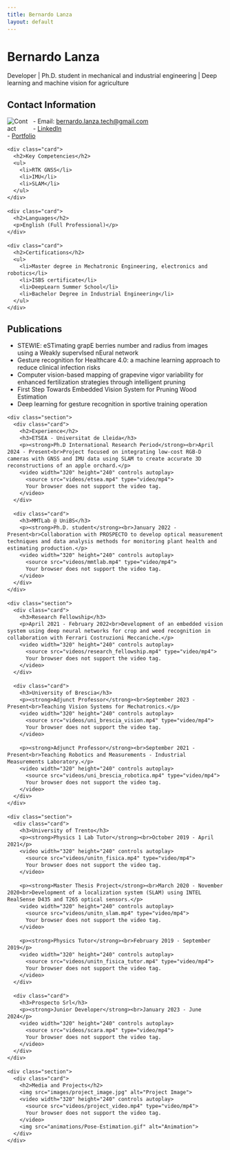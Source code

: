 ```yaml
---
title: Bernardo Lanza
layout: default
---
```


# Bernardo Lanza

Developer | Ph.D. student in mechanical and industrial engineering | Deep learning and machine vision for agriculture

<div class="container">
  <div class="sidebar">
    <div class="card">
      <h2>Contact Information</h2>
      <p>
        <img src="images/contact.jpg" alt="Contact" style="width:50px; float:left; margin-right:10px;">
        - Email: <a href="mailto:bernardo.lanza.tech@gmail.com">bernardo.lanza.tech@gmail.com</a><br>
        - <a href="https://www.linkedin.com/in/bernardo-lanza-554064163">LinkedIn</a><br>
        - <a href="https://orcid.org/0009-0005-3561-754X">Portfolio</a>
      </p>
    </div>

    <div class="card">
      <h2>Key Competencies</h2>
      <ul>
        <li>RTK GNSS</li>
        <li>IMU</li>
        <li>SLAM</li>
      </ul>
    </div>

    <div class="card">
      <h2>Languages</h2>
      <p>English (Full Professional)</p>
    </div>

    <div class="card">
      <h2>Certifications</h2>
      <ul>
        <li>Master degree in Mechatronic Engineering, electronics and robotics</li>
        <li>ISBS certificate</li>
        <li>DeepLearn Summer School</li>
        <li>Bachelor Degree in Industrial Engineering</li>
      </ul>
    </div>
  </div>

  <div class="content">
    <div class="section">
      <div class="card">
        <h2>Publications</h2>
        <ul>
          <li>STEWIE: eSTimating grapE berries number and radius from images using a Weakly supervIsed nEural network</li>
          <li>Gesture recognition for Healthcare 4.0: a machine learning approach to reduce clinical infection risks</li>
          <li>Computer vision-based mapping of grapevine vigor variability for enhanced fertilization strategies through intelligent pruning</li>
          <li>First Step Towards Embedded Vision System for Pruning Wood Estimation</li>
          <li>Deep learning for gesture recognition in sportive training operation</li>
        </ul>
      </div>
    </div>

    <div class="section">
      <div class="card">
        <h2>Experience</h2>
        <h3>ETSEA - Universitat de Lleida</h3>
        <p><strong>Ph.D International Research Period</strong><br>April 2024 - Present<br>Project focused on integrating low-cost RGB-D cameras with GNSS and IMU data using SLAM to create accurate 3D reconstructions of an apple orchard.</p>
        <video width="320" height="240" controls autoplay>
          <source src="videos/etsea.mp4" type="video/mp4">
          Your browser does not support the video tag.
        </video>
      </div>

      <div class="card">
        <h3>MMTLab @ UniBS</h3>
        <p><strong>Ph.D. student</strong><br>January 2022 - Present<br>Collaboration with PROSPECTO to develop optical measurement techniques and data analysis methods for monitoring plant health and estimating production.</p>
        <video width="320" height="240" controls autoplay>
          <source src="videos/mmtlab.mp4" type="video/mp4">
          Your browser does not support the video tag.
        </video>
      </div>
    </div>

    <div class="section">
      <div class="card">
        <h3>Research Fellowship</h3>
        <p>April 2021 - February 2022<br>Development of an embedded vision system using deep neural networks for crop and weed recognition in collaboration with Ferrari Costruzioni Meccaniche.</p>
        <video width="320" height="240" controls autoplay>
          <source src="videos/research_fellowship.mp4" type="video/mp4">
          Your browser does not support the video tag.
        </video>
      </div>

      <div class="card">
        <h3>University of Brescia</h3>
        <p><strong>Adjunct Professor</strong><br>September 2023 - Present<br>Teaching Vision Systems for Mechatronics.</p>
        <video width="320" height="240" controls autoplay>
          <source src="videos/uni_brescia_vision.mp4" type="video/mp4">
          Your browser does not support the video tag.
        </video>

        <p><strong>Adjunct Professor</strong><br>September 2021 - Present<br>Teaching Robotics and Measurements - Industrial Measurements Laboratory.</p>
        <video width="320" height="240" controls autoplay>
          <source src="videos/uni_brescia_robotica.mp4" type="video/mp4">
          Your browser does not support the video tag.
        </video>
      </div>
    </div>

    <div class="section">
      <div class="card">
        <h3>University of Trento</h3>
        <p><strong>Physics 1 Lab Tutor</strong><br>October 2019 - April 2021</p>
        <video width="320" height="240" controls autoplay>
          <source src="videos/unitn_fisica.mp4" type="video/mp4">
          Your browser does not support the video tag.
        </video>

        <p><strong>Master Thesis Project</strong><br>March 2020 - November 2020<br>Development of a localization system (SLAM) using INTEL RealSense D435 and T265 optical sensors.</p>
        <video width="320" height="240" controls autoplay>
          <source src="videos/unitn_slam.mp4" type="video/mp4">
          Your browser does not support the video tag.
        </video>

        <p><strong>Physics Tutor</strong><br>February 2019 - September 2019</p>
        <video width="320" height="240" controls autoplay>
          <source src="videos/unitn_fisica_tutor.mp4" type="video/mp4">
          Your browser does not support the video tag.
        </video>
      </div>

      <div class="card">
        <h3>Prospecto Srl</h3>
        <p><strong>Junior Developer</strong><br>January 2023 - June 2024</p>
        <video width="320" height="240" controls autoplay>
          <source src="videos/scara.mp4" type="video/mp4">
          Your browser does not support the video tag.
        </video>
      </div>
    </div>

    <div class="section">
      <div class="card">
        <h2>Media and Projects</h2>
        <img src="images/project_image.jpg" alt="Project Image">
        <video width="320" height="240" controls autoplay>
          <source src="videos/project_video.mp4" type="video/mp4">
          Your browser does not support the video tag.
        </video>
        <img src="animations/Pose-Estimation.gif" alt="Animation">
      </div>
    </div>
  </div>
</div>

